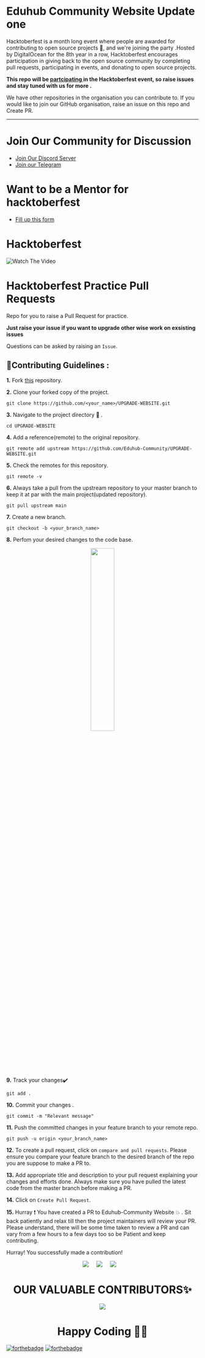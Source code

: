 
# Eduhub Community Website Update one 
Hacktoberfest is a month long event where people are awarded for contributing to open source projects 🙌, and we're joining the party .Hosted by DigitalOcean for the 8th year in a row, Hacktoberfest encourages participation in giving back to the open source community by completing pull requests, participating in events, and donating to open source projects.

<b>This repo will be <u> partcipating </u> in the Hacktoberfest event, so raise issues and stay tuned with us for more .</b>

We have other repositories in the organisation you can contribute to. If you would like to join our GitHub organisation, raise an issue on this repo and Create PR.

---
# Join Our Community for Discussion 
- [Join Our Discord Server ](https://discord.gg/pdFu2waA3U)
- [Join our Telegram](https://t.me/joinchat/0Y0nT-yXjGxmM2Vl)

# Want to be a Mentor for hacktoberfest 
- [Fill up this form](https://forms.gle/KaH9auwwkDzqYy547)

# Hacktoberfest

![Watch The Video](https://media-exp1.licdn.com/dms/image/C5622AQH9A_Lm5rLgYw/feedshare-shrink_800/0/1632638756402?e=1635379200&v=beta&t=jlFYotmlITv4ZUOIpfCo5zQuFYW4ZwKACGI-oA9MHbQ)

# Hacktoberfest Practice Pull Requests

Repo for you to raise a Pull Request for practice.

**Just raise your issue if you want to upgrade other wise work on exsisting issues**

Questions can be asked by raising an `Issue`.

## 📌Contributing Guidelines :
**1.**  Fork [this](https://github.com/Eduhub-Community/UPGRADE-WEBSITE.git) repository.

**2.**  Clone your forked copy of the project.
```
git clone https://github.com/<your_name>/UPGRADE-WEBSITE.git
```
**3.** Navigate to the project directory :file_folder: .
```
cd UPGRADE-WEBSITE
```
**4.** Add a reference(remote) to the original repository.
```
git remote add upstream https://github.com/Eduhub-Community/UPGRADE-WEBSITE.git
```
**5.** Check the remotes for this repository.
```
git remote -v
```
**6.** Always take a pull from the upstream repository to your master branch to keep it at par with the main project(updated repository).
```
git pull upstream main
```
**7.** Create a new branch.
```
git checkout -b <your_branch_name>
```
**8.** Perfom your desired changes to the code base.
<p align="center"><img width=35% src="https://media2.giphy.com/media/L1R1tvI9svkIWwpVYr/giphy.gif?cid=ecf05e47pzi2rpig0vc8pjusra8hiai1b91zgiywvbubu9vu&rid=giphy.gif"></p>

**9.** Track your changes:heavy_check_mark: 
```
git add . 
```
**10.** Commit your changes .
```
git commit -m "Relevant message"
```
**11.** Push the committed changes in your feature branch to your remote repo.
```
git push -u origin <your_branch_name>
```
**12.** To create a pull request, click on `compare and pull requests`. Please ensure you compare your feature branch to the desired branch of the repo you are suppose to make a PR to.

**13.** Add appropriate title and description to your pull request explaining your changes and efforts done. Always make sure you have pulled the latest code from the master branch before making a PR.

**14.** Click on `Create Pull Request`.

**15.** Hurray ❗ You have created a PR to Eduhub-Community Website 💥 . Sit back patiently and relax till then the project maintainers will review your PR. Please understand, there will be some time taken to review a PR and can vary from a few hours to a few days too so be Patient and keep contributing.


Hurray! You successfully made a contribution!

    
<p align="center">
  <a target="_blank"href="https://www.linkedin.com/company/eduhub-community"><img src="https://img.shields.io/badge/linkedin-%230077B5.svg?&style=for-the-badge&logo=linkedin&logoColor=white" /></a>&nbsp;&nbsp;&nbsp;&nbsp;
 <a href="mailto:eduhub.community@gmail.com?subject=Hello%20Harsh,%20From%20Github"><img src="https://img.shields.io/badge/gmail-%23D14836.svg?&style=for-the-badge&logo=gmail&logoColor=white" /></a>&nbsp;&nbsp;&nbsp;&nbsp;
  <a href="https://SahityaRoy.hashnode.dev/"><img src="https://img.shields.io/badge/hashnode-%27D1203.svg?&style=for-the-badge&logo=hashnode&logoColor=blue" /></a>&nbsp;&nbsp;&nbsp;&nbsp;
</p>
	
	
<h1 align=center> OUR VALUABLE CONTRIBUTORS✨ </h1>
<p align="center">
  
	
<a href="https://github.com/Eduhub-Community/upgrade-website/graphs/contributors">
  <img src="https://contrib.rocks/image?repo=Eduhub-Community/upgrade-website" />
</a>

<h1 align=center>Happy Coding 👨‍💻 </h1>
</p>

[![forthebadge](https://forthebadge.com/images/badges/built-with-love.svg)](https://forthebadge.com) 
[![forthebadge](https://forthebadge.com/images/badges/built-by-developers.svg)](https://forthebadge.com) 


